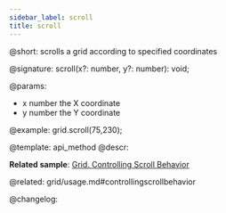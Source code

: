 ```yaml
---
sidebar_label: scroll
title: scroll
---          
```


@short: scrolls a grid according to specified coordinates

@signature: scroll(x?: number, y?: number): void;

@params:
- x		number		the X coordinate
- y		number		the Y coordinate

@example:
grid.scroll(75,230);


@template: api_method
@descr:

**Related sample**: [Grid. Controlling Scroll Behavior](https://snippet.dhtmlx.com/usu1rnpu)

@related: grid/usage.md#controllingscrollbehavior

@changelog:



